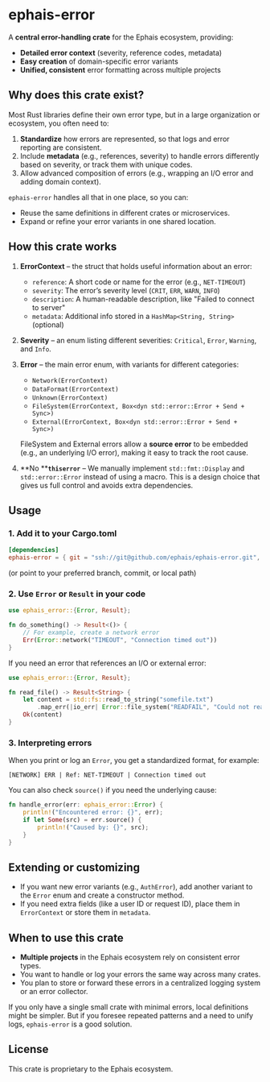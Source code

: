 # ephais-error

A **central error-handling crate** for the Ephais ecosystem, providing:

- **Detailed error context** (severity, reference codes, metadata)
- **Easy creation** of domain-specific error variants
- **Unified, consistent** error formatting across multiple projects

## Why does this crate exist?

Most Rust libraries define their own error type, but in a large organization or ecosystem, you often need to:

1. **Standardize** how errors are represented, so that logs and error reporting are consistent.
2. Include **metadata** (e.g., references, severity) to handle errors differently based on severity, or track them with unique codes.
3. Allow advanced composition of errors (e.g., wrapping an I/O error and adding domain context).

`ephais-error` handles all that in one place, so you can:

- Reuse the same definitions in different crates or microservices.
- Expand or refine your error variants in one shared location.

## How this crate works

1. **ErrorContext** – the struct that holds useful information about an error:

   - `reference`: A short code or name for the error (e.g., `NET-TIMEOUT`)
   - `severity`: The error’s severity level (`CRIT`, `ERR`, `WARN`, `INFO`)
   - `description`: A human-readable description, like "Failed to connect to server"
   - `metadata`: Additional info stored in a `HashMap<String, String>` (optional)

2. **Severity** – an enum listing different severities: `Critical`, `Error`, `Warning`, and `Info`.

3. **Error** – the main error enum, with variants for different categories:

   - `Network(ErrorContext)`
   - `DataFormat(ErrorContext)`
   - `Unknown(ErrorContext)`
   - `FileSystem(ErrorContext, Box<dyn std::error::Error + Send + Sync>)`
   - `External(ErrorContext, Box<dyn std::error::Error + Send + Sync>)`

   FileSystem and External errors allow a **source error** to be embedded (e.g., an underlying I/O error), making it easy to track the root cause.

4. \*\*No \*\***`thiserror`** – We manually implement `std::fmt::Display` and `std::error::Error` instead of using a macro. This is a design choice that gives us full control and avoids extra dependencies.

## Usage

### 1. Add it to your Cargo.toml

```toml
[dependencies]
ephais-error = { git = "ssh://git@github.com/ephais/ephais-error.git", tag = "v0.1.0" }
```

(or point to your preferred branch, commit, or local path)

### 2. Use `Error` or `Result` in your code

```rust
use ephais_error::{Error, Result};

fn do_something() -> Result<()> {
    // For example, create a network error
    Err(Error::network("TIMEOUT", "Connection timed out"))
}
```

If you need an error that references an I/O or external error:

```rust
use ephais_error::{Error, Result};

fn read_file() -> Result<String> {
    let content = std::fs::read_to_string("somefile.txt")
        .map_err(|io_err| Error::file_system("READFAIL", "Could not read file", Box::new(io_err)))?;
    Ok(content)
}
```

### 3. Interpreting errors

When you print or log an `Error`, you get a standardized format, for example:

```
[NETWORK] ERR | Ref: NET-TIMEOUT | Connection timed out
```

You can also check `source()` if you need the underlying cause:

```rust
fn handle_error(err: ephais_error::Error) {
    println!("Encountered error: {}", err);
    if let Some(src) = err.source() {
        println!("Caused by: {}", src);
    }
}
```

## Extending or customizing

- If you want new error variants (e.g., `AuthError`), add another variant to the `Error` enum and create a constructor method.
- If you need extra fields (like a user ID or request ID), place them in `ErrorContext` or store them in `metadata`.

## When to use this crate

- **Multiple projects** in the Ephais ecosystem rely on consistent error types.
- You want to handle or log your errors the same way across many crates.
- You plan to store or forward these errors in a centralized logging system or an error collector.

If you only have a single small crate with minimal errors, local definitions might be simpler. But if you foresee repeated patterns and a need to unify logs, `ephais-error` is a good solution.

## License

This crate is proprietary to the Ephais ecosystem.

